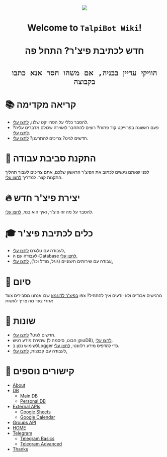 <div align="center">
<img src="https://user-images.githubusercontent.com/57357104/78452952-418b2a00-7697-11ea-9f6f-4d50a973d8f6.png">


# Welcome to `TalpiBot Wiki`!

# חדש לכתיבת פיצ'ר? התחל פה
# `הוויקי עדיין בבניה, אם משהו חסר אנא כתבו בקבוצה`


</div>

# 📚 קריאה מקדימה
* להסבר כללי על הפרוייקט שלנו, [לחצו עלי](About.md).
* פעם ראשונה בפרוייקט קוד פתוח? רוצים להתחבר לאווירה שכולם מדברים עליה? [לחצו עלי](Being-a-TalpiBot-Developer.md).
* חדשים לגיט? צריכים להתרענן? [לחצו עלי](Using-Git.md).

# 🔧 התקנת סביבת עבודה
לפני שאתם ניגשים לכתוב את הפיצ'ר הראשון שלכם, אתם צריכים לעבור תהליך התקנות קצר. למדריך [לחצו עלי](Getting-Started.md).

#  🔥 יצירת פיצ'ר חדש
להסבר על מה זה פיצ'ר, ואיך הוא בנוי, [לחצו עלי](Feature-Structure.md).
# 🎓 כלים לכתיבת פיצ'ר
*    לעבודה עם טלגרם [לחצו עלי.](Telegram.md)
*    לעבודה עם ה-Database [לחצו עלי.](DB.md)
*  עבודה עם שירותים חיצוניים (גוגל, מודל וכו'), [לחצו עלי.](External-APIs.md)

# 🍾 סיום
מרגישים אבודים ולא יודעים איך להתחיל? צפו [בפיצ'ר לדוגמא](ARP.md) שבו אנחנו מסבירים צעד אחרי צעד מה צריך לעשות

# 🐬 שונות
*  חדשים לגיט? [לחצו עלי](Using-Git.md).
*  שמירת מידע רגיש (טוקן הבוט, סיסמה לDB), [לחצו עלי](Credentials-Vault.md).
*  לשימוש נכון בLogger כדי להדפיס מידע רלוונטי, [לחצו עלי](Using-the-Logger.md).
*  לעבודה עם קבוצות, [לחצו עלי.](Groups-API.md)


# 🎀 קישורים נוספים 
* [About](About.md)
* [DB](DB.md)
    * [Main DB](Main-DB.md)
    * [Personal DB](Personal-DB.md)
* [External APIs](External-APIs.md)
    * [Google Sheets](Google-sheets.md)
    * [Google Calendar](Google-Calendar.md)
* [Groups API](Groups-API.md)
* [HOME](HOME.md)
* [Telegram](Telegram.md)
    * [Telegram Basics](Telegram-Basics.md)
    * [Telegram Advanced](Telegram-Advanced.md)
* [Thanks](Thanks.md)




